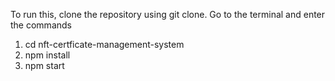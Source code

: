 
To run this, clone the repository using git clone.
Go to the terminal and enter the commands

1. cd nft-certficate-management-system
2. npm install
3. npm start
